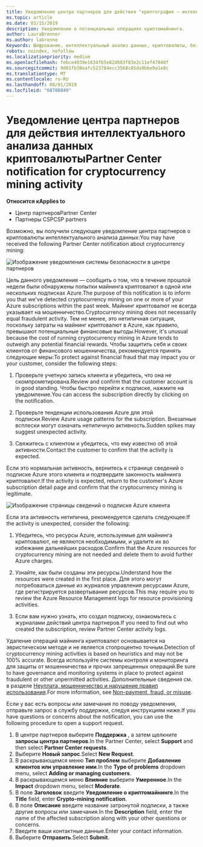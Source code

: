 ```yaml
---
title: Уведомление центра партнеров для действия "криптография — интеллектуальный анализ" | Центр партнеров
ms.topic: article
ms.date: 03/15/2019
description: Уведомление о потенциальных операциях криптомайнинга.
author: LauraBrenner
ms.author: labrenne
Keywords: Шифрование, интеллектуальный анализ данных, криптовалюты, безопасность
robots: noindex, nofollow
ms.localizationpriority: medium
ms.openlocfilehash: febce4039e1634fb5e82d083f83e2c11ef47040f
ms.sourcegitcommit: 9d01fb30eafc523784ecc3568c05da9bbe9a1e8c
ms.translationtype: MT
ms.contentlocale: ru-RU
ms.lasthandoff: 08/01/2019
ms.locfileid: "68708849"
---
```

# <a name="partner-center-notification-for-cryptocurrency-mining-activity"></a><span data-ttu-id="fa581-104">Уведомление центра партнеров для действия интеллектуального анализа данных криптовалюты</span><span class="sxs-lookup"><span data-stu-id="fa581-104">Partner Center notification for cryptocurrency mining activity</span></span>

<span data-ttu-id="fa581-105">**Относится к**</span><span class="sxs-lookup"><span data-stu-id="fa581-105">**Applies to**</span></span>

-  <span data-ttu-id="fa581-106">Центр партнеров</span><span class="sxs-lookup"><span data-stu-id="fa581-106">Partner Center</span></span>
-  <span data-ttu-id="fa581-107">Партнеры CSP</span><span class="sxs-lookup"><span data-stu-id="fa581-107">CSP partners</span></span>

<span data-ttu-id="fa581-108">Возможно, вы получили следующее уведомление центра партнеров о криптовалюты интеллектуального анализа данных:</span><span class="sxs-lookup"><span data-stu-id="fa581-108">You may have received the following Partner Center notification about cryptocurrency mining:</span></span>
 
![Изображение уведомления системы безопасности в центре партнеров](images/crypto1.png)

<span data-ttu-id="fa581-110">Цель данного уведомления — сообщить о том, что в течение прошлой недели были обнаружены попытки майнинга криптовалют в одной или нескольких подписках Azure.</span><span class="sxs-lookup"><span data-stu-id="fa581-110">The purpose of this notification is to inform you that we've detected cryptocurrency mining on one or more of your Azure subscriptions within the past week.</span></span> <span data-ttu-id="fa581-111">Майнинг криптовалют не всегда указывает на мошенничество.</span><span class="sxs-lookup"><span data-stu-id="fa581-111">Cryptocurrency mining does not necessarily equal fraudulent activity.</span></span> <span data-ttu-id="fa581-112">Тем не менее, это нетипичная ситуация, поскольку затраты на майнинг криптовалют в Azure, как правило, превышают потенциальные финансовые выгоды.</span><span class="sxs-lookup"><span data-stu-id="fa581-112">However, it's unusual because the cost of running cryptocurrency mining in Azure tends to outweigh any potential financial rewards.</span></span> <span data-ttu-id="fa581-113">Чтобы защитить себя и своих клиентов от финансового мошенничества, рекомендуется принять следующие меры:</span><span class="sxs-lookup"><span data-stu-id="fa581-113">To protect against financial fraud that may impact you or your customer, consider the following steps:</span></span>

1.  <span data-ttu-id="fa581-114">Проверьте учетную запись клиента и убедитесь, что она не скомпрометирована.</span><span class="sxs-lookup"><span data-stu-id="fa581-114">Review and confirm that the customer account is in good standing.</span></span> <span data-ttu-id="fa581-115">Чтобы быстро перейти к подписке, нажмите на уведомление.</span><span class="sxs-lookup"><span data-stu-id="fa581-115">You can access the subscription directly by clicking on the notification.</span></span>

2.  <span data-ttu-id="fa581-116">Проверьте тенденции использования Azure для этой подписки.</span><span class="sxs-lookup"><span data-stu-id="fa581-116">Review Azure usage patterns for the subscription.</span></span> <span data-ttu-id="fa581-117">Внезапные всплески могут означать нетипичную активность.</span><span class="sxs-lookup"><span data-stu-id="fa581-117">Sudden spikes may suggest unexpected activity.</span></span>

3.  <span data-ttu-id="fa581-118">Свяжитесь с клиентом и убедитесь, что ему известно об этой активности.</span><span class="sxs-lookup"><span data-stu-id="fa581-118">Contact the customer to confirm that the activity is expected.</span></span>

<span data-ttu-id="fa581-119">Если это нормальная активность, вернитесь к странице сведений о подписке Azure этого клиента и подтвердите законность майнинга криптовалют.</span><span class="sxs-lookup"><span data-stu-id="fa581-119">If the activity is expected, return to the customer's Azure subscription detail page and confirm that the cryptocurrency mining is legitimate.</span></span> 


![Изображение страницы сведений о подписке Azure клиента](images/crypto2.png)

<span data-ttu-id="fa581-121">Если эта активность нетипична, рекомендуется сделать следующее:</span><span class="sxs-lookup"><span data-stu-id="fa581-121">If the activity is unexpected, consider the following:</span></span>

1.  <span data-ttu-id="fa581-122">Убедитесь, что ресурсы Azure, используемые для майнинга криптовалют, не являются необходимыми, и удалите их во избежание дальнейших расходов.</span><span class="sxs-lookup"><span data-stu-id="fa581-122">Confirm that the Azure resources for cryptocurrency mining are not needed and delete them to avoid further Azure charges.</span></span>

2.  <span data-ttu-id="fa581-123">Узнайте, как были созданы эти ресурсы.</span><span class="sxs-lookup"><span data-stu-id="fa581-123">Understand how the resources were created in the first place.</span></span> <span data-ttu-id="fa581-124">Для этого могут потребоваться данные из журналов управления ресурсами Azure, где регистрируется развертывание ресурсов.</span><span class="sxs-lookup"><span data-stu-id="fa581-124">This may require you to review the Azure Resource Management logs for resource provisioning activities.</span></span>

3.  <span data-ttu-id="fa581-125">Если вам нужно узнать, кто создал подписку, ознакомьтесь с журналами действий центра партнеров.</span><span class="sxs-lookup"><span data-stu-id="fa581-125">If you need to find out who created the subscription, review Partner Center activity logs.</span></span>

<span data-ttu-id="fa581-126">Удаление операций майнинга криптовалют основывается на эвристическом методе и не является стопроцентно точным.</span><span class="sxs-lookup"><span data-stu-id="fa581-126">Detection of cryptocurrency mining activities is based on heuristics and may not be 100% accurate.</span></span> <span data-ttu-id="fa581-127">Всегда используйте системы контроля и мониторинга для защиты от мошенничества и прочих запрещенных операций.</span><span class="sxs-lookup"><span data-stu-id="fa581-127">Be sure to have governance and monitoring systems in place to protect against fraudulent or other unpermitted activities.</span></span> <span data-ttu-id="fa581-128">Дополнительные сведения см. в разделе [Неуплата, мошенничество и нарушение правил использования](https://docs.microsoft.com/partner-center/non-payment--fraud--or-misuse).</span><span class="sxs-lookup"><span data-stu-id="fa581-128">For more information, see [Non-payment, fraud, or misuse](https://docs.microsoft.com/partner-center/non-payment--fraud--or-misuse).</span></span>

<span data-ttu-id="fa581-129">Если у вас есть вопросы или замечания по поводу уведомления, отправьте запрос в службу поддержки, следуя инструкциям ниже.</span><span class="sxs-lookup"><span data-stu-id="fa581-129">If you have questions or concerns about the notification, you can use the following procedure to open a support request.</span></span>

1.  <span data-ttu-id="fa581-130">В центре партнеров выберите **Поддержка** , а затем щелкните **запросы центра партнеров**.</span><span class="sxs-lookup"><span data-stu-id="fa581-130">In the Partner Center, select **Support** and then select **Partner Center requests**.</span></span>
3.  <span data-ttu-id="fa581-131">Выберите **Новый запрос**.</span><span class="sxs-lookup"><span data-stu-id="fa581-131">Select **New Request**.</span></span> 
4.  <span data-ttu-id="fa581-132">В раскрывающемся меню **Тип проблем** выберите **Добавление клиентов или управление ими**.</span><span class="sxs-lookup"><span data-stu-id="fa581-132">In the **Type of problems** dropdown menu, select **Adding or managing customers**.</span></span>
5.  <span data-ttu-id="fa581-133">В раскрывающемся меню **Влияние** выберите **Умеренное**.</span><span class="sxs-lookup"><span data-stu-id="fa581-133">In the **Impact** dropdown menu, select **Moderate**.</span></span>
6.  <span data-ttu-id="fa581-134">В поле **Заголовок** введите **Уведомление о криптомайнинге**.</span><span class="sxs-lookup"><span data-stu-id="fa581-134">In the **Title** field, enter **Crypto-mining notification**.</span></span>
7.  <span data-ttu-id="fa581-135">В поле **Описание** введите название затронутой подписки, а также другие вопросы или замечания.</span><span class="sxs-lookup"><span data-stu-id="fa581-135">In the **Description** field, enter the name of the affected subscription along with your other questions or concerns.</span></span> 
8.  <span data-ttu-id="fa581-136">Введите ваши контактные данные.</span><span class="sxs-lookup"><span data-stu-id="fa581-136">Enter your contact information.</span></span>
9.  <span data-ttu-id="fa581-137">Выберите **Отправить**.</span><span class="sxs-lookup"><span data-stu-id="fa581-137">Select **Submit**.</span></span>



